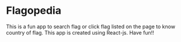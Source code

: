 # Flagopedia

This is a fun app to search flag or click flag listed on the page to know country of flag. This app is created using React-js.
Have fun!!

